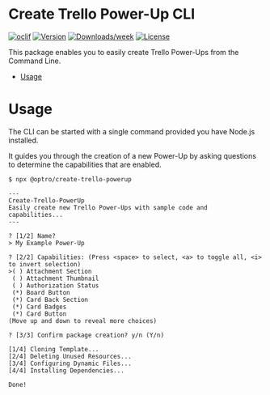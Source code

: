 Create Trello Power-Up CLI
=====================

[![oclif](https://img.shields.io/badge/cli-oclif-brightgreen.svg)](https://oclif.io)
[![Version](https://img.shields.io/npm/v/create-trello-powerup.svg)](https://npmjs.org/package/create-trello-powerup)
[![Downloads/week](https://img.shields.io/npm/dw/create-trello-powerup.svg)](https://npmjs.org/package/create-trello-powerup)
[![License](https://img.shields.io/npm/l/create-trello-powerup.svg)](https://github.com/optro-cloud/create-trello-powerup/blob/master/package.json)

This package enables you to easily create Trello Power-Ups from the Command Line.

* [Usage](#usage)

# Usage

The CLI can be started with a single command provided you have Node.js installed.

It guides you through the creation of a new Power-Up by asking questions to determine the capabilities that are enabled.

```sh-session
$ npx @optro/create-trello-powerup

---
Create-Trello-PowerUp
Easily create new Trello Power-Ups with sample code and capabilities...
---

? [1/2] Name?
> My Example Power-Up

? [2/2] Capabilities: (Press <space> to select, <a> to toggle all, <i> to invert selection)
>( ) Attachment Section
 ( ) Attachment Thumbnail
 ( ) Authorization Status
 (*) Board Button
 (*) Card Back Section
 (*) Card Badges
 (*) Card Button
(Move up and down to reveal more choices)

? [3/3] Confirm package creation? y/n (Y/n)

[1/4] Cloning Template...
[2/4] Deleting Unused Resources...
[3/4] Configuring Dynamic Files...
[4/4] Installing Dependencies...

Done!
```
